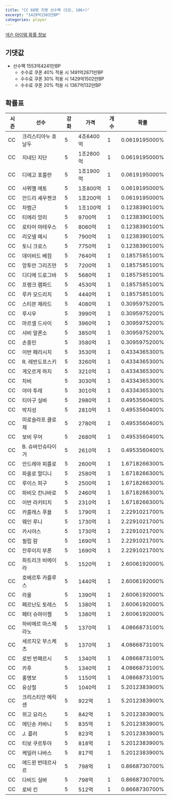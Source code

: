 ```yaml
---
title: "CC 60명 지명 선수팩 (5강, 106+)"
excerpt: "1429억1502만BP"
categories: player
---
```

[넥슨 아이템 확률 정보](http://iteminfo.nexon.com/probability/fo4?sn=7351)

## 기댓값
  - 선수팩 1553억4241만BP
    - 수수료 쿠폰 40% 적용 시 1491억2871만BP
    - 수수료 쿠폰 30% 적용 시 1429억1502만BP
    - 수수료 쿠폰 20% 적용 시 1367억132만BP


## 확률표

|시즌|선수|강화|가격|개수|확률|
|---|---|---|---|---|---|
|CC|크리스티아누 호날두|5|4조6400억|1|0.0619195000%|
|CC|지네딘 지단|5|1조2800억|1|0.0619195000%|
|CC|디에고 포를란|5|1조1900억|1|0.0619195000%|
|CC|사뮈엘 에토|5|1조800억|1|0.0619195000%|
|CC|안드리 셰우첸코|5|1조200억|1|0.0619195000%|
|CC|차범근|5|1조100억|1|0.1238390100%|
|CC|티에리 앙리|5|9700억|1|0.1238390100%|
|CC|로타어 마테우스|5|8060억|1|0.1238390100%|
|CC|리오넬 메시|5|7900억|1|0.1238390100%|
|CC|토니 크로스|5|7750억|1|0.1238390100%|
|CC|데이비드 베컴|5|7640억|1|0.1857585100%|
|CC|앙투안 그리즈만|5|7200억|1|0.1857585100%|
|CC|디디에 드로그바|5|5680억|1|0.1857585100%|
|CC|프랭크 램파드|5|4530억|1|0.1857585100%|
|CC|루카 모드리치|5|4440억|1|0.1857585100%|
|CC|스티븐 제라드|5|4080억|1|0.3095975200%|
|CC|루시우|5|3990억|1|0.3095975200%|
|CC|마르셀 드사이|5|3960억|1|0.3095975200%|
|CC|샤비 알론소|5|3850억|1|0.3095975200%|
|CC|손흥민|5|3580억|1|0.3095975200%|
|CC|이반 페리시치|5|3530억|1|0.4334365300%|
|CC|R. 레반도프스키|5|3260억|1|0.4334365300%|
|CC|게오르게 하지|5|3210억|1|0.4334365300%|
|CC|차비|5|3030억|1|0.4334365300%|
|CC|야야 투레|5|3010억|1|0.4334365300%|
|CC|티아구 실바|5|2980억|1|0.4953560400%|
|CC|박지성|5|2810억|1|0.4953560400%|
|CC|미로슬라프 클로제|5|2780억|1|0.4953560400%|
|CC|보비 무어|5|2680억|1|0.4953560400%|
|CC|B. 슈바인슈타이거|5|2610억|1|0.4953560400%|
|CC|안드레아 피를로|5|2600억|1|1.6718266300%|
|CC|파올로 말디니|5|2580억|1|1.6718266300%|
|CC|루이스 피구|5|2500억|1|1.6718266300%|
|CC|파비오 칸나바로|5|2460억|1|1.6718266300%|
|CC|이반 라키티치|5|2310억|1|1.6718266300%|
|CC|카를레스 푸욜|5|1790억|1|2.2291021700%|
|CC|웨인 루니|5|1730억|1|2.2291021700%|
|CC|카시야스|5|1730억|1|2.2291021700%|
|CC|필립 람|5|1690억|1|2.2291021700%|
|CC|잔루이지 부폰|5|1690억|1|2.2291021700%|
|CC|파트리크 비에이라|5|1520억|1|2.6006192000%|
|CC|호베르투 카를루스|5|1440억|1|2.6006192000%|
|CC|라울|5|1390억|1|2.6006192000%|
|CC|페르난도 토레스|5|1380억|1|2.6006192000%|
|CC|페터 슈마이켈|5|1380억|1|2.6006192000%|
|CC|하비에르 마스체라노|5|1370억|1|4.0866873100%|
|CC|세르지오 부스케츠|5|1370억|1|4.0866873100%|
|CC|로빈 반페르시|5|1340억|1|4.0866873100%|
|CC|카푸|5|1340억|1|4.0866873100%|
|CC|홍명보|5|1150억|1|4.0866873100%|
|CC|유상철|5|1040억|1|5.2012383900%|
|CC|크리스티안 에릭센|5|922억|1|5.2012383900%|
|CC|위고 요리스|5|842억|1|5.2012383900%|
|CC|에딘손 카바니|5|835억|1|5.2012383900%|
|CC|J. 콜러|5|823억|1|5.2012383900%|
|CC|티보 쿠르투아|5|818억|1|5.2012383900%|
|CC|케일러 나바스|5|817억|1|5.2012383900%|
|CC|에드윈 반데르사르|5|798억|1|0.8668730700%|
|CC|다비드 실바|5|798억|1|0.8668730700%|
|CC|로비 킨|5|512억|1|0.8668730700%|
